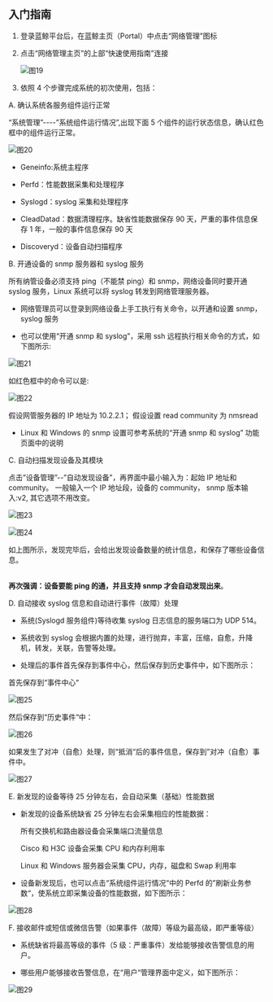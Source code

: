 ## 入门指南

1. 登录蓝鲸平台后，在蓝鲸主页（Portal）中点击“网络管理”图标

2. 点击“网络管理主页”的上部“快速使用指南”连接

   ![图19](../assets/image021.png)

3. 依照 4 个步骤完成系统的初次使用，包括：

A. 确认系统各服务组件运行正常

“系统管理”----”系统组件运行情况”,出现下面 5 个组件的运行状态信息，确认红色框中的组件运行正常。

![图20](../assets/image022.png)

- Geneinfo:系统主程序

- Perfd：性能数据采集和处理程序

- Syslogd：syslog 采集和处理程序

- CleadDatad：数据清理程序。缺省性能数据保存 90 天，严重的事件信息保存 1 年，一般的事件信息保存 90 天

- Discoveryd：设备自动扫描程序

B. 开通设备的 snmp 服务器和 syslog 服务

所有纳管设备必须支持 ping（不能禁 ping）和 snmp，网络设备同时要开通 syslog 服务，Linux 系统可以将 syslog 转发到网络管理服务器。

- 网络管理员可以登录到网络设备上手工执行有关命令，以开通和设置 snmp，syslog 服务

- 也可以使用“开通 snmp 和 syslog”，采用 ssh 远程执行相关命令的方式，如下图所示:

![图21](../assets/image023.png)

如红色框中的命令可以是:

![图22](../assets/image024.png)

假设网管服务器的 IP 地址为 10.2.2.1； 假设设置 read community 为 nmsread

- Linux 和 Windows 的 snmp 设置可参考系统的“开通 snmp 和 syslog” 功能页面中的说明

C. 自动扫描发现设备及其模块

点击”设备管理”--”自动发现设备”，再界面中最小输入为：起始 IP 地址和 community。
一般输入一个 IP 地址段，设备的 community， snmp 版本输入:v2,  其它选项不用改变。

![图23](../assets/image025.png)

![图24](../assets/image026.png)

如上图所示，发现完毕后，会给出发现设备数量的统计信息，和保存了哪些设备信息。

<br>**再次强调：设备要能 ping 的通，并且支持 snmp 才会自动发现出来**。

D. 自动接收 syslog 信息和自动进行事件（故障）处理

- 系统(Syslogd 服务组件)等待收集 syslog 日志信息的服务端口为 UDP 514。

- 系统收到 syslog 会根据内置的处理，进行抛弃，丰富，压缩，自愈，升降机，转发，关联，告警等处理。

- 处理后的事件首先保存到事件中心，然后保存到历史事件中，如下图所示：

首先保存到“事件中心“

![图25](../assets/image027.png)

然后保存到“历史事件“中：

![图26](../assets/image028.png)

如果发生了对冲（自愈）处理，则“抵消“后的事件信息，保存到”对冲（自愈）事件中。

![图27](../assets/image029.png)

E. 新发现的设备等待 25 分钟左右，会自动采集（基础）性能数据
- 新发现的设备系统缺省 25 分钟左右会采集相应的性能数据：

    所有交换机和路由器设备会采集端口流量信息

    Cisco 和 H3C 设备会采集 CPU 和内存利用率

    Linux 和 Windows 服务器会采集 CPU，内存，磁盘和 Swap 利用率

- 设备新发现后，也可以点击“系统组件运行情况“中的 Perfd 的”刷新业务参数“，使系统立即采集设备的性能数据，如下图所示：

![图28](../assets/image030.png)

F. 接收邮件或短信或微信告警（如果事件（故障）等级为最高级，即严重等级）

- 系统缺省将最高等级的事件（5 级：严重事件）发给能够接收告警信息的用户。

- 哪些用户能够接收告警信息，在“用户“管理界面中定义，如下图所示：

![图29](../assets/image031.png)

